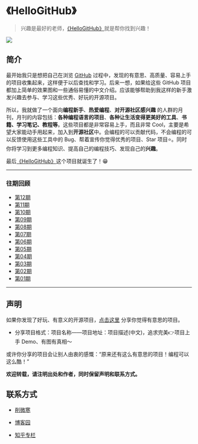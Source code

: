 # 《HelloGitHub》
>兴趣是最好的老师，[《HelloGitHub》](https://github.com/521xueweihan/HelloGitHub)就是帮你找到兴趣！

![](https://github.com/521xueweihan/HelloGitHub/blob/master/01/img/hello-github.jpg)

## 简介
最开始我只是想把自己在浏览 [GitHub](https://github.com/) 过程中，发现的有意思、高质量、容易上手的项目收集起来，这样便于以后查找和学习。后来一想，如果给这些 GitHub 项目都加上简单的效果图和一些通俗易懂的中文介绍。应该能够帮助到我这样的新手激发兴趣去参与、学习这些优秀、好玩的开源项目。

所以，我就做了一个面向**编程新手**、**热爱编程**、**对开源社区感兴趣** 的人群的月刊，月刊的内容包括：**各种编程语言的项目**、**各种让生活变得更美好的工具**、**书籍、学习笔记、教程等**。这些项目都是非常容易上手，而且非常 Cool，主要是希望大家能动手用起来，加入到**开源社区**中。会编程的可以贡献代码，不会编程的可以反馈使用这些工具中的 Bug、帮着宣传你觉得优秀的项目、Star 项目⭐️。同时你将学习到更多编程知识、提高自己的编程技巧、发现自己的**兴趣**。

最后[《HelloGitHub》](https://github.com/521xueweihan/HelloGitHub)这个项目就诞生了！😁

---
### 往期回顾
- [第12期](https://github.com/521xueweihan/HelloGitHub/blob/master/11/HelloGitHub12.md)
- [第11期](https://github.com/521xueweihan/HelloGitHub/blob/master/11/HelloGitHub11.md)
- [第10期](https://github.com/521xueweihan/HelloGitHub/blob/master/10/HelloGitHub10.md)
- [第09期](https://github.com/521xueweihan/HelloGitHub/blob/master/09/HelloGitHub09.md)
- [第08期](https://github.com/521xueweihan/HelloGitHub/blob/master/08/HelloGitHub08.md)
- [第07期](https://github.com/521xueweihan/HelloGitHub/blob/master/07/HelloGitHub07.md)
- [第06期](https://github.com/521xueweihan/HelloGitHub/blob/master/06/HelloGitHub06.md)
- [第05期](https://github.com/521xueweihan/HelloGitHub/blob/master/05/HelloGitHub05.md)
- [第04期](https://github.com/521xueweihan/HelloGitHub/blob/master/04/HelloGitHub04.md)
- [第03期](https://github.com/521xueweihan/HelloGitHub/blob/master/03/HelloGitHub03.md)
- [第02期](https://github.com/521xueweihan/HelloGitHub/blob/master/02/HelloGitHub02.md)
- [第01期](https://github.com/521xueweihan/HelloGitHub/blob/master/01/HelloGitHub01.md)

---
## 声明
如果你发现了好玩、有意义的开源项目，[点击这里](https://github.com/521xueweihan/HelloGitHub/issues/new) 分享你觉得有意思的项目。

- 分享项目格式：项目名称——项目地址：项目描述(中文)，追求完美👉项目上手 Demo、有图有真相～

或许你分享的项目会让别人由衷的感慨：“原来还有这么有意思的项目！编程可以这么酷！”

**欢迎转载，请注明出处和作者，同时保留声明和联系方式。**

## 联系方式
- [削微寒](https://github.com/521xueweihan)

- [博客园](http://www.cnblogs.com/xueweihan/)

- [知乎专栏](https://zhuanlan.zhihu.com/hellogithub)
